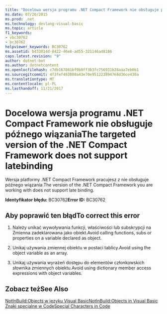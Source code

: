 ```yaml
---
title: "Docelowa wersja programu .NET Compact Framework nie obsługuje późnego wiązania"
ms.date: 07/20/2015
ms.prod: .net
ms.technology: devlang-visual-basic
ms.topic: article
f1_keywords:
- vbc30762
- bc30762
helpviewer_keywords: BC30762
ms.assetid: b433014d-8422-46e8-ad55-321146a48186
caps.latest.revision: "9"
author: dotnet-bot
ms.author: dotnetcontent
ms.openlocfilehash: c7db167081bf9b8ff3b3fc756931b28aaa7eb0b1
ms.sourcegitcommit: 4f3fef493080a43e70e951223894768d36ce430a
ms.translationtype: MT
ms.contentlocale: pl-PL
ms.lasthandoff: 11/21/2017
---
```

# <a name="the-targeted-version-of-the-net-compact-framework-does-not-support-latebinding"></a><span data-ttu-id="56147-102">Docelowa wersja programu .NET Compact Framework nie obsługuje późnego wiązania</span><span class="sxs-lookup"><span data-stu-id="56147-102">The targeted version of the .NET Compact Framework does not support latebinding</span></span>
<span data-ttu-id="56147-103">Wersja platformy .NET Compact Framework pracujesz z nie obsługuje późnego wiązania.</span><span class="sxs-lookup"><span data-stu-id="56147-103">The version of the .NET Compact Framework you are working with does not support late binding.</span></span>  
  
 <span data-ttu-id="56147-104">**Identyfikator błędu:** BC30762</span><span class="sxs-lookup"><span data-stu-id="56147-104">**Error ID:** BC30762</span></span>  
  
## <a name="to-correct-this-error"></a><span data-ttu-id="56147-105">Aby poprawić ten błąd</span><span class="sxs-lookup"><span data-stu-id="56147-105">To correct this error</span></span>  
  
1.  <span data-ttu-id="56147-106">Należy unikać wywoływania funkcji, właściwości lub subskrypcji na Zmienna zadeklarowana jako obiekt.</span><span class="sxs-lookup"><span data-stu-id="56147-106">Avoid calling functions, subs or properties on a variable declared as object.</span></span>  
  
2.  <span data-ttu-id="56147-107">Unikaj używania zmiennej obiektu w postaci tablicy.</span><span class="sxs-lookup"><span data-stu-id="56147-107">Avoid using the object variable as an array.</span></span>  
  
3.  <span data-ttu-id="56147-108">Unikaj używania wyrażeń dostępu do elementów członkowskich słownika zmiennych obiektu.</span><span class="sxs-lookup"><span data-stu-id="56147-108">Avoid using dictionary member access expressions with object variables.</span></span>  
  
## <a name="see-also"></a><span data-ttu-id="56147-109">Zobacz też</span><span class="sxs-lookup"><span data-stu-id="56147-109">See Also</span></span>  
 [<span data-ttu-id="56147-110">NotInBuild:Objects w języku Visual Basic</span><span class="sxs-lookup"><span data-stu-id="56147-110">NotInBuild:Objects in Visual Basic</span></span>](http://msdn.microsoft.com/en-us/85bd757a-a19e-45e1-af89-d68765f5ee3c)  
 [<span data-ttu-id="56147-111">Znaki specjalne w Code</span><span class="sxs-lookup"><span data-stu-id="56147-111">Special Characters in Code</span></span>](../../visual-basic/programming-guide/program-structure/special-characters-in-code.md)
